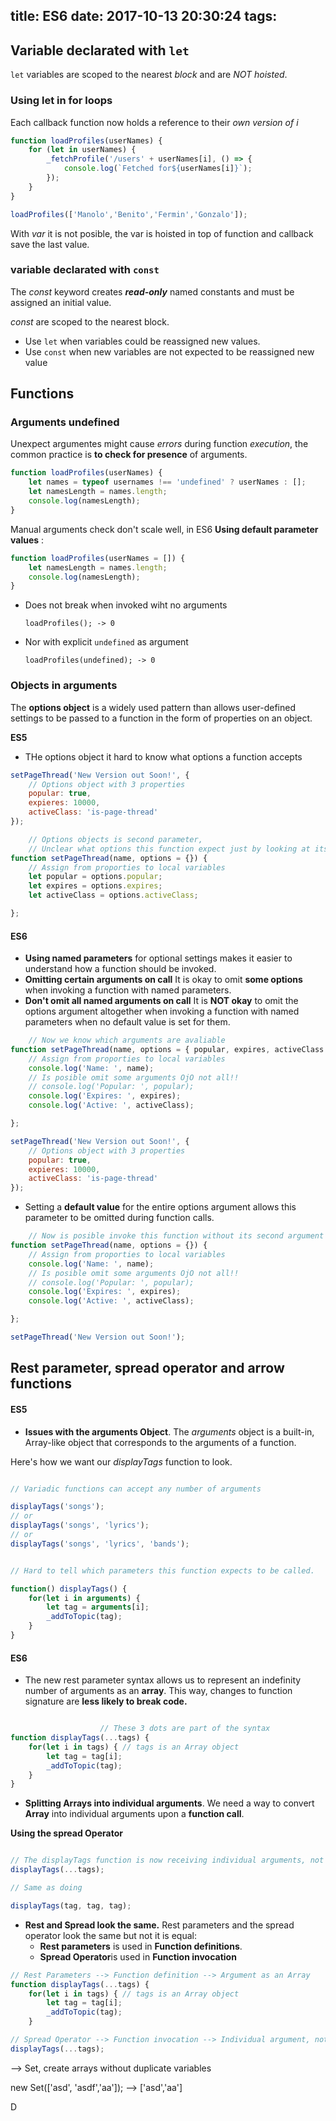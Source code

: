 title: ES6
date: 2017-10-13 20:30:24
tags:
---

## Variable declarated with `let`

`let` variables are scoped to the nearest *block* and are *NOT hoisted*.

### Using let in for loops

Each callback function now holds a reference to their *own version of i*

```js
function loadProfiles(userNames) {
    for (let in userNames) {
        _fetchProfile('/users' + userNames[i], () => {
            console.log(`Fetched for${userNames[i]}`);
        });
    }
}

loadProfiles(['Manolo','Benito','Fermin','Gonzalo']);
```
With *var* it is not posible, the var is hoisted in top of function and callback save the last value.

### variable declarated with `const`

The *const* keyword creates ***read-only*** named constants and must be assigned an initial value.

*const* are scoped to the nearest block.

* Use `let` when variables could be reassigned new values.
* Use `const` when new variables are not expected to be reassigned new value

## Functions

### Arguments undefined 

Unexpect argumentes might cause *errors* during function *execution*, the common practice is **to check for presence** of arguments.

```js
function loadProfiles(userNames) {
    let names = typeof usernames !== 'undefined' ? userNames : [];
    let namesLength = names.length;
    console.log(namesLength);
}
```
Manual arguments check don't scale well, in ES6 **Using default parameter values** :

```js
function loadProfiles(userNames = []) {
    let namesLength = names.length;
    console.log(namesLength);
}
```
 * Does not break when invoked wiht no arguments
    
    `loadProfiles(); -> 0`

 * Nor with explicit `undefined` as argument
    
    `loadProfiles(undefined); -> 0`

### Objects in arguments

The **options object** is a widely used pattern than allows user-defined settings to be passed to a function in the form of properties on an object.

**ES5**

* THe options object it hard to know what options a function accepts

```js
setPageThread('New Version out Soon!', {
    // Options object with 3 properties
    popular: true,
    expieres: 10000,
    activeClass: 'is-page-thread'
});

    // Options objects is second parameter,
    // Unclear what options this function expect just by looking at its signature.
function setPageThread(name, options = {}) {
    // Assign from proporties to local variables
    let popular = options.popular;
    let expires = options.expires;
    let activeClass = options.activeClass;

};
```

#### **ES6**

* **Using named parameters** for optional settings makes it easier to understand how a function should be invoked.
* **Omitting certain arguments on call** It is okay to omit **some options** when invoking a function with named parameters.
* **Don't omit all named arguments on call** It is **NOT okay** to omit the options argument altogether when invoking a function with named parameters when no default value is set for them.

```js
    // Now we know which arguments are avaliable
function setPageThread(name, options = { popular, expires, activeClass }) {
    // Assign from proporties to local variables
    console.log('Name: ', name);
    // Is posible omit some arguments OjO not all!!
    // console.log('Popular: ', popular);
    console.log('Expires: ', expires);
    console.log('Active: ', activeClass);

};

setPageThread('New Version out Soon!', {
    // Options object with 3 properties
    popular: true,
    expieres: 10000,
    activeClass: 'is-page-thread'
});
```

* Setting a **default value** for the entire options argument allows this parameter to be omitted during function calls.

```js
    // Now is posible invoke this function without its second argument
function setPageThread(name, options = {}) {
    // Assign from proporties to local variables
    console.log('Name: ', name);
    // Is posible omit some arguments OjO not all!!
    // console.log('Popular: ', popular);
    console.log('Expires: ', expires);
    console.log('Active: ', activeClass);

};

setPageThread('New Version out Soon!');
```

## Rest parameter, spread operator and arrow functions

#### **ES5**

* **Issues with the arguments Object**. The *arguments* object is a built-in, Array-like object that corresponds to the arguments of a function.

Here's how we want our *displayTags* function to look.

```js

// Variadic functions can accept any number of arguments

displayTags('songs');
// or 
displayTags('songs', 'lyrics');
// or
displayTags('songs', 'lyrics', 'bands');


// Hard to tell which parameters this function expects to be called.

function() displayTags() {
    for(let i in arguments) {
        let tag = arguments[i];
        _addToTopic(tag);
    }
}
```
#### **ES6**

* The new rest parameter syntax allows us to represent an indefinity number of arguments as an **array**. 
This way, changes to function signature are **less likely to break code.**

```js

                    // These 3 dots are part of the syntax
function displayTags(...tags) {
    for(let i in tags) { // tags is an Array object
        let tag = tag[i];
        _addToTopic(tag);
    }
}

```
* **Splitting Arrays into individual arguments**. We need a way to convert **Array** into individual arguments upon a **function call**.

**Using the spread Operator**

```js

// The displayTags function is now receiving individual arguments, not an Array
displayTags(...tags);

// Same as doing

displayTags(tag, tag, tag);
```

* **Rest and Spread look the same.** Rest parameters and the spread operator look the same but not it is equal:
    * **Rest parameters** is used in **Function definitions**.
    * **Spread Operator**is used in **Function invocation**

```js
// Rest Parameters --> Function definition --> Argument as an Array
function displayTags(...tags) {
    for(let i in tags) { // tags is an Array object
        let tag = tag[i];
        _addToTopic(tag);
    }

// Spread Operator --> Function invocation --> Individual argument, not array
displayTags(...tags);
```



--> Set, create arrays without duplicate variables

new Set(['asd', 'asdf','aa']); --> ['asd','aa']

   D